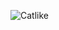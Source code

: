 ![Catlike](http://imgsrc.baidu.com/forum/w%3D580/sign=a29ea0b58701a18bf0eb1247ae2e0761/d2639ccb39dbb6fd7b2cc3bf0924ab18962b3768.jpg)